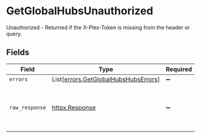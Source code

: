 # GetGlobalHubsUnauthorized

Unauthorized - Returned if the X-Plex-Token is missing from the header or query.


## Fields

| Field                                                                                  | Type                                                                                   | Required                                                                               | Description                                                                            |
| -------------------------------------------------------------------------------------- | -------------------------------------------------------------------------------------- | -------------------------------------------------------------------------------------- | -------------------------------------------------------------------------------------- |
| `errors`                                                                               | List[[errors.GetGlobalHubsHubsErrors](../../models/errors/getglobalhubshubserrors.md)] | :heavy_minus_sign:                                                                     | N/A                                                                                    |
| `raw_response`                                                                         | [httpx.Response](https://www.python-httpx.org/api/#response)                           | :heavy_minus_sign:                                                                     | Raw HTTP response; suitable for custom response parsing                                |